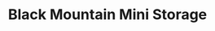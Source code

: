 ---
title: "Black Mountain Mini Storage"
url: /black-mountain/black-mountain-mini-storage/
shop: Mieten
---